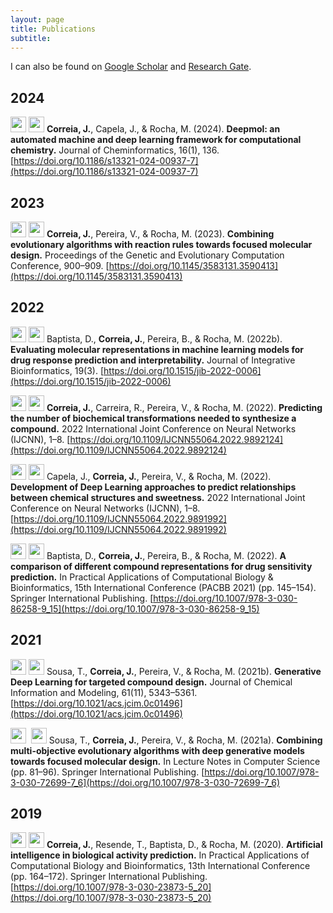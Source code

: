 ```yaml
---
layout: page
title: Publications
subtitle: 
---
```


I can also be found on [Google Scholar](https://scholar.google.com/citations?user=JhT55LQAAAAJ) and [Research Gate](https://www.researchgate.net/profile/Joao-Correia-70).

## 2024

<img src="{{ site.baseurl }}/assets/img/publications/journal-article.png" height="25px">&nbsp;<img src="{{ site.baseurl }}/assets/img/publications/q1.png" height="25px">
**Correia, J.**, Capela, J., & Rocha, M. (2024). **Deepmol: an automated machine and deep learning framework for computational chemistry.** Journal of Cheminformatics, 16(1), 136. [https://doi.org/10.1186/s13321-024-00937-7](https://doi.org/10.1186/s13321-024-00937-7)

## 2023
<img src="{{ site.baseurl }}/assets/img/publications/conference-paper.png" height="25px">&nbsp;<img src="{{ site.baseurl }}/assets/img/publications/A.png" height="25px">
**Correia, J.**, Pereira, V., & Rocha, M. (2023). **Combining evolutionary algorithms with reaction rules towards focused molecular design.** Proceedings of the Genetic and Evolutionary Computation Conference, 900–909. [https://doi.org/10.1145/3583131.3590413](https://doi.org/10.1145/3583131.3590413)

## 2022
<img src="{{ site.baseurl }}/assets/img/publications/journal-article.png" height="25px">&nbsp;<img src="{{ site.baseurl }}/assets/img/publications/q2.png" height="25px">
Baptista, D., **Correia, J.**, Pereira, B., & Rocha, M. (2022b). **Evaluating molecular representations in machine learning models for drug response prediction and interpretability.** Journal of Integrative Bioinformatics, 19(3). [https://doi.org/10.1515/jib-2022-0006](https://doi.org/10.1515/jib-2022-0006)

<img src="{{ site.baseurl }}/assets/img/publications/conference-paper.png" height="25px">&nbsp;<img src="{{ site.baseurl }}/assets/img/publications/q3.png" height="25px">
**Correia, J.**, Carreira, R., Pereira, V., & Rocha, M. (2022). **Predicting the number of biochemical transformations needed to synthesize a compound.** 2022 International Joint Conference on Neural Networks (IJCNN), 1–8. [https://doi.org/10.1109/IJCNN55064.2022.9892124](https://doi.org/10.1109/IJCNN55064.2022.9892124)

<img src="{{ site.baseurl }}/assets/img/publications/conference-paper.png" height="25px">&nbsp;<img src="{{ site.baseurl }}/assets/img/publications/q3.png" height="25px">
Capela, J., **Correia, J.**, Pereira, V., & Rocha, M. (2022). **Development of Deep Learning approaches to predict relationships between chemical structures and sweetness.** 2022 International Joint Conference on Neural Networks (IJCNN), 1–8. [https://doi.org/10.1109/IJCNN55064.2022.9891992](https://doi.org/10.1109/IJCNN55064.2022.9891992)

<img src="{{ site.baseurl }}/assets/img/publications/conference-paper.png" height="25px">&nbsp;<img src="{{ site.baseurl }}/assets/img/publications/q4.png" height="25px">
Baptista, D., **Correia, J.**, Pereira, B., & Rocha, M. (2022). **A comparison of different compound representations for drug sensitivity prediction.** In Practical Applications of Computational Biology & Bioinformatics, 15th International Conference (PACBB 2021) (pp. 145–154). Springer International Publishing. [https://doi.org/10.1007/978-3-030-86258-9_15](https://doi.org/10.1007/978-3-030-86258-9_15)


## 2021
<img src="{{ site.baseurl }}/assets/img/publications/journal-article.png" height="25px">&nbsp;<img src="{{ site.baseurl }}/assets/img/publications/q1.png" height="25px">
Sousa, T., **Correia, J.**, Pereira, V., & Rocha, M. (2021b). **Generative Deep Learning for targeted compound design.** Journal of Chemical Information and Modeling, 61(11), 5343–5361. [https://doi.org/10.1021/acs.jcim.0c01496](https://doi.org/10.1021/acs.jcim.0c01496)

<img src="{{ site.baseurl }}/assets/img/publications/conference-paper.png" height="25px">&nbsp; <img src="{{ site.baseurl }}/assets/img/publications/q3.png" height="25px">
Sousa, T., **Correia, J.**, Pereira, V., & Rocha, M. (2021a). **Combining multi-objective evolutionary algorithms with deep generative models towards focused molecular design.** In Lecture Notes in Computer Science (pp. 81–96). Springer International Publishing. [https://doi.org/10.1007/978-3-030-72699-7_6](https://doi.org/10.1007/978-3-030-72699-7_6)

## 2019
<img src="{{ site.baseurl }}/assets/img/publications/conference-paper.png" height="25px">&nbsp;<img src="{{ site.baseurl }}/assets/img/publications/q4.png" height="25px">
**Correia, J.**, Resende, T., Baptista, D., & Rocha, M. (2020). **Artificial intelligence in biological activity prediction.** In Practical Applications of Computational Biology and Bioinformatics, 13th International Conference (pp. 164–172). Springer International Publishing. [https://doi.org/10.1007/978-3-030-23873-5_20](https://doi.org/10.1007/978-3-030-23873-5_20)
